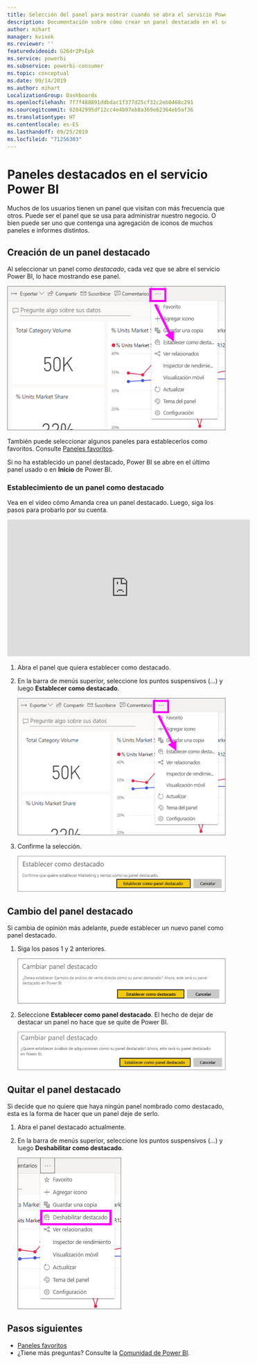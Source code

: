 ```yaml
---
title: Selección del panel para mostrar cuando se abra el servicio Power BI
description: Documentación sobre cómo crear un panel destacado en el servicio Power BI
author: mihart
manager: kvivek
ms.reviewer: ''
featuredvideoid: G26dr2PsEpk
ms.service: powerbi
ms.subservice: powerbi-consumer
ms.topic: conceptual
ms.date: 09/14/2019
ms.author: mihart
LocalizationGroup: Dashboards
ms.openlocfilehash: 7f7f488891ddbdac1f377d25cf32c2eb0468c291
ms.sourcegitcommit: 02042995df12cc4e4b97eb8a369e62364eb5af36
ms.translationtype: HT
ms.contentlocale: es-ES
ms.lasthandoff: 09/25/2019
ms.locfileid: "71256303"
---
```

# <a name="featured-dashboards-in-the-power-bi-service"></a>Paneles destacados en el servicio Power BI
Muchos de los usuarios tienen un panel que visitan con más frecuencia que otros. Puede ser el panel que se usa para administrar nuestro negocio. O bien puede ser uno que contenga una agregación de iconos de muchos paneles e informes distintos.

## <a name="create-a-featured-dashboard"></a>Creación de un panel destacado
Al seleccionar un panel como *destacado*, cada vez que se abre el servicio Power BI, lo hace mostrando ese panel. 

![Icono de Establecer como destacado](./media/end-user-featured/power-bi-dropdown.png)

También puede seleccionar algunos paneles para establecerlos como favoritos. Consulte [Paneles favoritos](end-user-favorite.md).

Si no ha establecido un panel destacado, Power BI se abre en el último panel usado o en **Inicio** de Power BI. 

### <a name="set-a-dashboard-as-featured"></a>Establecimiento de un panel como destacado
Vea en el vídeo cómo Amanda crea un panel destacado. Luego, siga los pasos para probarlo por su cuenta.

<iframe width="560" height="315" src="https://www.youtube.com/embed/G26dr2PsEpk" frameborder="0" allowfullscreen></iframe>


1. Abra el panel que quiera establecer como destacado. 
2. En la barra de menús superior, seleccione los puntos suspensivos (...) y luego **Establecer como destacado**. 
   
    ![Icono de Establecer como destacado](./media/end-user-featured/power-bi-dropdown.png)
3. Confirme la selección.
   
    ![Panel Establecer como destacado](./media/end-user-featured/power-bi-featured-confirm.png)

## <a name="change-the-featured-dashboard"></a>Cambio del panel destacado
Si cambia de opinión más adelante, puede establecer un nuevo panel como panel destacado.

1. Siga los pasos 1 y 2 anteriores.
   
    ![Ventana Cambiar panel destacado](./media/end-user-featured/power-bi-change-feature.png)
2. Seleccione **Establecer como panel destacado**. El hecho de dejar de destacar un panel no hace que se quite de Power BI. 
   
    ![Mensaje de proceso correcto](./media/end-user-featured/power-bi-unfeature-new.png)

## <a name="remove-the-featured-dashboard"></a>Quitar el panel destacado
Si decide que no quiere que haya ningún panel nombrado como destacado, esta es la forma de hacer que un panel deje de serlo.

1. Abra el panel destacado actualmente.
2. En la barra de menús superior, seleccione los puntos suspensivos (...) y luego **Deshabilitar como destacado**.

    ![Panel Deshabilitar como destacado seleccionado](./media/end-user-featured/power-bi-unfeature-newer.png)
   
## <a name="next-steps"></a>Pasos siguientes
- [Paneles favoritos](end-user-favorite.md)
- ¿Tiene más preguntas? Consulte la [Comunidad de Power BI](http://community.powerbi.com/).


